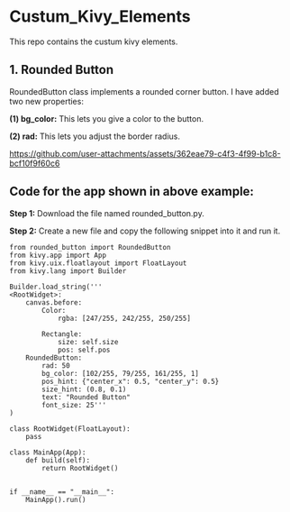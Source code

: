 # Custum_Kivy_Elements
This repo contains the custum kivy elements. 

## 1. Rounded Button
  RoundedButton class implements a rounded corner button. I have added two new properties:
  
**(1) bg_color:** This lets you give a color to the button.

**(2) rad:** This lets you adjust the border radius.


https://github.com/user-attachments/assets/362eae79-c4f3-4f99-b1c8-bcf10f9f60c6

  
## Code for the app shown in above example:

**Step 1:** Download the file named rounded_button.py.

**Step 2:** Create a new file and copy the following snippet into it and run it.
```
from rounded_button import RoundedButton
from kivy.app import App
from kivy.uix.floatlayout import FloatLayout
from kivy.lang import Builder

Builder.load_string('''
<RootWidget>:
    canvas.before:
        Color:
            rgba: [247/255, 242/255, 250/255]

        Rectangle:
            size: self.size
            pos: self.pos    
    RoundedButton:
        rad: 50
        bg_color: [102/255, 79/255, 161/255, 1]
        pos_hint: {"center_x": 0.5, "center_y": 0.5}
        size_hint: (0.8, 0.1)
        text: "Rounded Button"
        font_size: 25'''                   
)

class RootWidget(FloatLayout):
    pass

class MainApp(App):
    def build(self):
        return RootWidget()


if __name__ == "__main__":
    MainApp().run()
```
